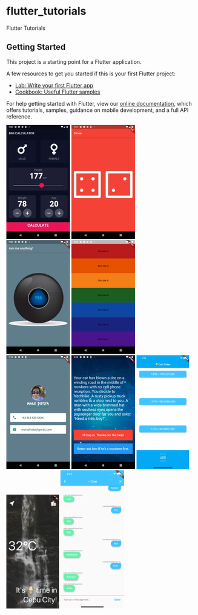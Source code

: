# flutter_tutorials

Flutter Tutorials

## Getting Started

This project is a starting point for a Flutter application.

A few resources to get you started if this is your first Flutter project:

- [Lab: Write your first Flutter app](https://flutter.dev/docs/get-started/codelab)
- [Cookbook: Useful Flutter samples](https://flutter.dev/docs/cookbook)

For help getting started with Flutter, view our
[online documentation](https://flutter.dev/docs), which offers tutorials,
samples, guidance on mobile development, and a full API reference.

![alt text](https://github.com/madz/flutter_tutorials/blob/master/screenshots/bmi_calculator.png)
![alt text](https://github.com/madz/flutter_tutorials/blob/master/screenshots/dicee.png)
![alt text](https://github.com/madz/flutter_tutorials/blob/master/screenshots/magic_8_ball.png)
![alt text](https://github.com/madz/flutter_tutorials/blob/master/screenshots/xylophone.png)
![alt text](https://github.com/madz/flutter_tutorials/blob/master/screenshots/mi_card.png)
![alt text](https://github.com/madz/flutter_tutorials/blob/master/screenshots/destini.png)
![alt text](https://github.com/madz/flutter_tutorials/blob/master/screenshots/bitcoin_ticker.png)
![alt text](https://github.com/madz/flutter_tutorials/blob/master/screenshots/clima.png)
![alt text](https://github.com/madz/flutter_tutorials/blob/master/screenshots/flash_chat.png)
